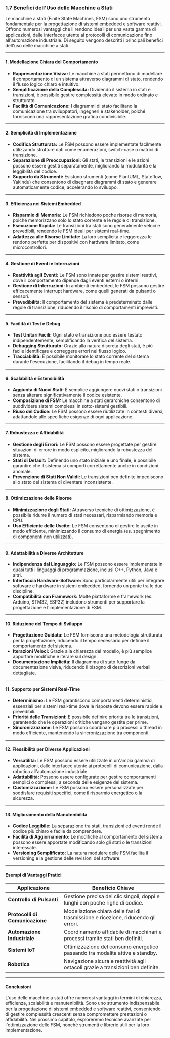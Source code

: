 ### **1.7 Benefici dell'Uso delle Macchine a Stati**

Le macchine a stati (Finite State Machines, FSM) sono uno strumento fondamentale per la progettazione di sistemi embedded e software reattivi. Offrono numerosi vantaggi che li rendono ideali per una vasta gamma di applicazioni, dalle interfacce utente ai protocolli di comunicazione fino all'automazione industriale. Di seguito vengono descritti i principali benefici dell'uso delle macchine a stati.

---

#### **1. Modellazione Chiara del Comportamento**

- **Rappresentazione Visiva:** Le macchine a stati permettono di modellare il comportamento di un sistema attraverso diagrammi di stato, rendendo il flusso logico chiaro e intuitivo.
- **Semplificazione della Complessità:** Dividendo il sistema in stati e transizioni, è possibile gestire complessità elevate in modo ordinato e strutturato.
- **Facilità di Comunicazione:** I diagrammi di stato facilitano la comunicazione tra sviluppatori, ingegneri e stakeholder, poiché forniscono una rappresentazione grafica condivisibile.

---

#### **2. Semplicità di Implementazione**

- **Codifica Strutturata:** Le FSM possono essere implementate facilmente utilizzando strutture dati come enumerazioni, switch-case o matrici di transizione.
- **Separazione di Preoccupazioni:** Gli stati, le transizioni e le azioni possono essere gestiti separatamente, migliorando la modularità e la leggibilità del codice.
- **Supporto da Strumenti:** Esistono strumenti (come PlantUML, Stateflow, Yakindu) che consentono di disegnare diagrammi di stato e generare automaticamente codice, accelerando lo sviluppo.

---

#### **3. Efficienza nei Sistemi Embedded**

- **Risparmio di Memoria:** Le FSM richiedono poche risorse di memoria, poiché memorizzano solo lo stato corrente e le regole di transizione.
- **Esecuzione Rapida:** Le transizioni tra stati sono generalmente veloci e prevedibili, rendendo le FSM ideali per sistemi real-time.
- **Adattezza alle Risorse Limitate:** La loro semplicità e leggerezza le rendono perfette per dispositivi con hardware limitato, come microcontrollori.

---

#### **4. Gestione di Eventi e Interruzioni**

- **Reattività agli Eventi:** Le FSM sono innate per gestire sistemi reattivi, dove il comportamento dipende dagli eventi esterni o interni.
- **Gestione di Interruzioni:** In ambienti embedded, le FSM possono gestire efficacemente interrupt hardware, come quelli generati da pulsanti o sensori.
- **Prevedibilità:** Il comportamento del sistema è predeterminato dalle regole di transizione, riducendo il rischio di comportamenti imprevisti.

---

#### **5. Facilità di Test e Debug**

- **Test Unitari Facili:** Ogni stato e transizione può essere testato indipendentemente, semplificando la verifica del sistema.
- **Debugging Strutturato:** Grazie alla natura discreta degli stati, è più facile identificare e correggere errori nel flusso logico.
- **Tracciabilità:** È possibile monitorare lo stato corrente del sistema durante l'esecuzione, facilitando il debug in tempo reale.

---

#### **6. Scalabilità e Estensibilità**

- **Aggiunta di Nuovi Stati:** È semplice aggiungere nuovi stati o transizioni senza alterare significativamente il codice esistente.
- **Composizione di FSM:** Le macchine a stati gerarchiche consentono di suddividere sistemi complessi in sotto-sistemi gestibili.
- **Riuso del Codice:** Le FSM possono essere riutilizzate in contesti diversi, adattandole alle specifiche esigenze di ogni applicazione.

---

#### **7. Robustezza e Affidabilità**

- **Gestione degli Errori:** Le FSM possono essere progettate per gestire situazioni di errore in modo esplicito, migliorando la robustezza del sistema.
- **Stati di Default:** Definendo uno stato iniziale e uno finale, è possibile garantire che il sistema si comporti correttamente anche in condizioni anomale.
- **Prevenzione di Stati Non Validi:** Le transizioni ben definite impediscono allo stato del sistema di diventare inconsistente.

---

#### **8. Ottimizzazione delle Risorse**

- **Minimizzazione degli Stati:** Attraverso tecniche di ottimizzazione, è possibile ridurre il numero di stati necessari, risparmiando memoria e CPU.
- **Uso Efficiente delle Uscite:** Le FSM consentono di gestire le uscite in modo efficiente, minimizzando il consumo di energia (es. spegnimento di componenti non utilizzati).

---

#### **9. Adattabilità a Diverse Architetture**

- **Indipendenza dal Linguaggio:** Le FSM possono essere implementate in quasi tutti i linguaggi di programmazione, inclusi C++, Python, Java e altri.
- **Interfaccia Hardware-Software:** Sono particolarmente utili per integrare software e hardware in sistemi embedded, fornendo un ponte tra le due discipline.
- **Compatibilità con Framework:** Molte piattaforme e framework (es. Arduino, STM32, ESP32) includono strumenti per supportare la progettazione e l'implementazione di FSM.

---

#### **10. Riduzione del Tempo di Sviluppo**

- **Progettazione Guidata:** Le FSM forniscono una metodologia strutturata per la progettazione, riducendo il tempo necessario per definire il comportamento del sistema.
- **Iterazioni Veloci:** Grazie alla chiarezza del modello, è più semplice apportare modifiche e iterare sul design.
- **Documentazione Implicita:** Il diagramma di stato funge da documentazione visiva, riducendo il bisogno di descrizioni verbali dettagliate.

---

#### **11. Supporto per Sistemi Real-Time**

- **Determinismo:** Le FSM garantiscono comportamenti deterministici, essenziali per sistemi real-time dove le risposte devono essere rapide e prevedibili.
- **Priorità delle Transizioni:** È possibile definire priorità tra le transizioni, garantendo che le operazioni critiche vengano gestite per prime.
- **Sincronizzazione:** Le FSM possono coordinare più processi o thread in modo efficiente, mantenendo la sincronizzazione tra componenti.

---

#### **12. Flessibilità per Diverse Applicazioni**

- **Versatilità:** Le FSM possono essere utilizzate in un'ampia gamma di applicazioni, dalle interfacce utente ai protocolli di comunicazione, dalla robotica all'automazione industriale.
- **Adattabilità:** Possono essere configurate per gestire comportamenti semplici o complessi, a seconda delle esigenze del sistema.
- **Customizzazione:** Le FSM possono essere personalizzate per soddisfare requisiti specifici, come il risparmio energetico o la sicurezza.

---

#### **13. Miglioramento della Manutenibilità**

- **Codice Leggibile:** La separazione tra stati, transizioni ed eventi rende il codice più chiaro e facile da comprendere.
- **Facilità di Aggiornamento:** Le modifiche al comportamento del sistema possono essere apportate modificando solo gli stati o le transizioni interessate.
- **Versioning Semplificato:** La natura modulare delle FSM facilita il versioning e la gestione delle revisioni del software.

---

#### **Esempi di Vantaggi Pratici**

| **Applicazione**               | **Beneficio Chiave**                                                                 |
|--------------------------------|-------------------------------------------------------------------------------------|
| **Controllo di Pulsanti**      | Gestione precisa dei clic singoli, doppi e lunghi con poche righe di codice.         |
| **Protocolli di Comunicazione**| Modellazione chiara delle fasi di trasmissione e ricezione, riducendo gli errori.     |
| **Automazione Industriale**    | Coordinamento affidabile di macchinari e processi tramite stati ben definiti.        |
| **Sistemi IoT**                | Ottimizzazione del consumo energetico passando tra modalità attive e standby.         |
| **Robotica**                   | Navigazione sicura e reattività agli ostacoli grazie a transizioni ben definite.     |

---

#### **Conclusioni**

L'uso delle macchine a stati offre numerosi vantaggi in termini di chiarezza, efficienza, scalabilità e manutenibilità. Sono uno strumento indispensabile per la progettazione di sistemi embedded e software reattivi, consentendo di gestire complessità crescenti senza compromettere prestazioni o affidabilità. Nel prossimo capitolo, esploreremo tecniche avanzate per l'ottimizzazione delle FSM, nonché strumenti e librerie utili per la loro implementazione.